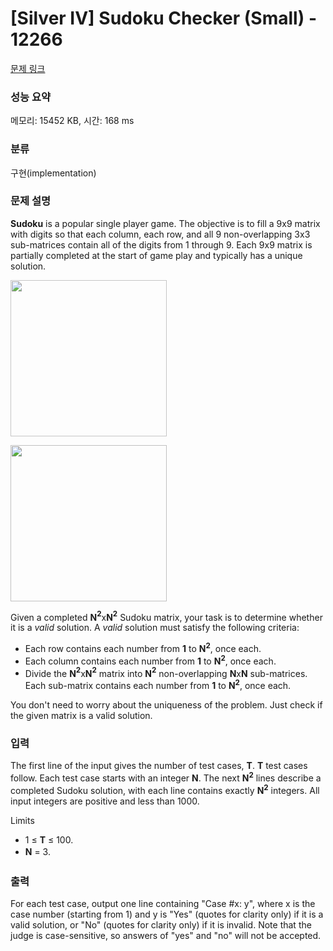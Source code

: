 # [Silver IV] Sudoku Checker (Small) - 12266 

[문제 링크](https://www.acmicpc.net/problem/12266) 

### 성능 요약

메모리: 15452 KB, 시간: 168 ms

### 분류

구현(implementation)

### 문제 설명

<p><strong>Sudoku</strong> is a popular single player game. The objective is to fill a 9x9 matrix with digits so that each column, each row, and all 9 non-overlapping 3x3 sub-matrices contain all of the digits from 1 through 9. Each 9x9 matrix is partially completed at the start of game play and typically has a unique solution.</p>

<p><img alt="" src="https://onlinejudgeimages.s3.amazonaws.com/problem/12266/images-59.png" style="height:250px; opacity:0.9; width:250px"></p>

<p><img alt="" src="https://onlinejudgeimages.s3.amazonaws.com/problem/12266/images-60.png" style="height:250px; width:250px"></p>

<p>Given a completed <strong>N</strong><strong><sup>2</sup></strong>x<strong>N</strong><strong><sup>2</sup></strong> Sudoku matrix, your task is to determine whether it is a <em>valid</em> solution. A <em>valid</em> solution must satisfy the following criteria:</p>

<ul>
	<li>Each row contains each number from <strong>1</strong> to <strong>N</strong><strong><sup>2</sup></strong>, once each.</li>
	<li>Each column contains each number from <strong>1</strong> to <strong>N</strong><strong><sup>2</sup></strong>, once each.</li>
	<li>Divide the <strong>N</strong><strong><sup>2</sup></strong>x<strong>N</strong><strong><sup>2</sup></strong> matrix into <strong>N</strong><strong><sup>2</sup></strong> non-overlapping <strong>N</strong>x<strong>N</strong> sub-matrices. Each sub-matrix contains each number from <strong>1</strong> to <strong>N</strong><strong><sup>2</sup></strong>, once each.</li>
</ul>

<p>You don't need to worry about the uniqueness of the problem. Just check if the given matrix is a valid solution.</p>

### 입력 

 <p>The first line of the input gives the number of test cases, <strong>T</strong>. <strong>T</strong> test cases follow. Each test case starts with an integer <strong>N</strong>. The next <strong>N</strong><strong><sup>2</sup></strong> lines describe a completed Sudoku solution, with each line contains exactly <strong>N</strong><strong><sup>2</sup></strong> integers. All input integers are positive and less than 1000.</p>

<p>Limits</p>

<ul>
	<li>1 ≤ <strong>T</strong> ≤ 100.</li>
	<li><strong style="line-height:1.6em">N</strong><span style="line-height:1.6em"> = 3.</span></li>
</ul>

### 출력 

 <p>For each test case, output one line containing "Case #x: y", where x is the case number (starting from 1) and y is "Yes" (quotes for clarity only) if it is a valid solution, or "No" (quotes for clarity only) if it is invalid. Note that the judge is case-sensitive, so answers of "yes" and "no" will not be accepted.</p>

